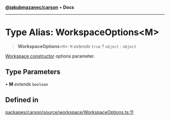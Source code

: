 [**@jakubmazanec/carson**](../README.md) • **Docs**

---

# Type Alias: WorkspaceOptions\<M\>

> **WorkspaceOptions**\<`M`\>: `M` _extends_ `true` ? `object` : `object`

[Workspace constructor](../classes/Workspace.md#constructors) options parameter.

## Type Parameters

• **M** _extends_ `boolean`

## Defined in

[packages/carson/source/workspace/WorkspaceOptions.ts:11](https://github.com/jakubmazanec/tools/blob/1c4f0471e4ca7ee64c14124101a8ac795175e9bf/packages/carson/source/workspace/WorkspaceOptions.ts#L11)
